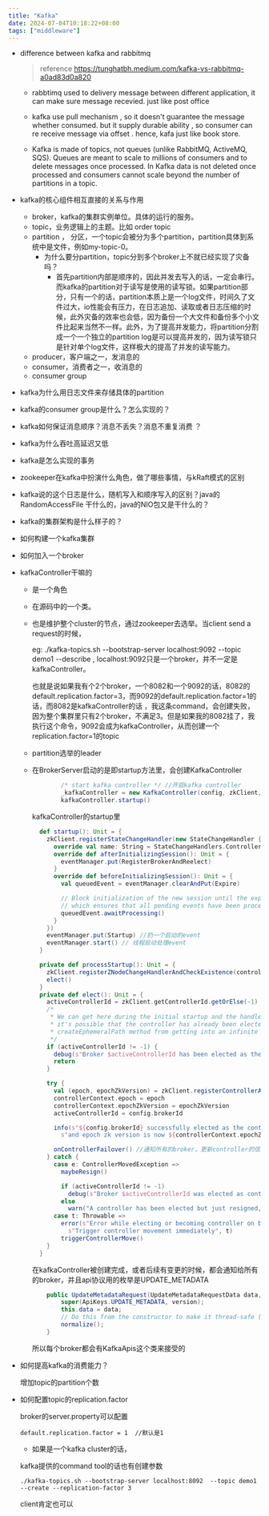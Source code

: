 ```yaml
---
title: "Kafka"
date: 2024-07-04T10:18:22+08:00
tags: ["middleware"]
---
```


- difference between kafka and rabbitmq

  > reference https://tunghatbh.medium.com/kafka-vs-rabbitmq-a0ad83d0a820

  - rabbtimq used to delivery message between different application, it can make sure message recevied. just like post office
  - kafka use pull mechanism , so it doesn't guarantee the message whether consumed. but it supply durable ability , so consumer can re receive message via offset . hence, kafa just like book store.

  - Kafka is made of topics, not queues (unlike RabbitMQ, ActiveMQ, SQS). Queues are meant to scale to millions of consumers and to delete messages once processed. In Kafka data is not deleted once processed and consumers cannot scale beyond the number of partitions in a topic.

- kafka的核心组件相互直接的关系与作用

  - broker，kafka的集群实例单位。具体的运行的服务。
  - topic，业务逻辑上的主题。比如 order topic
  - partition ， 分区，一个topic会被分为多个partition，partition具体到系统中是文件，例如my-topic-0。
    - 为什么要分partition，topic分到多个broker上不就已经实现了灾备吗？
      - 首先partition内部是顺序的，因此并发去写入的话，一定会串行。而kafka的partition对于读写是使用的读写锁。如果partition部分，只有一个的话，partition本质上是一个log文件，时间久了文件过大，io性能会有压力，在日志追加、读取或者日志压缩的时候，此外灾备的效率也会低，因为备份一个大文件和备份多个小文件比起来当然不一样。此外，为了提高并发能力，将partition分割成一个一个独立的partition log是可以提高并发的，因为读写锁只是针对单个log文件，这样极大的提高了并发的读写能力。
  - producer，客户端之一，发消息的
  - consumer，消费者之一，收消息的
  - consumer group

- kafka为什么用日志文件来存储具体的partition

- kafka的consumer group是什么？怎么实现的？

- kafka如何保证消息顺序？消息不丢失？消息不重复消费 ？

- kafka为什么吞吐高延迟又低

- kafka是怎么实现的事务

- zookeeper在kafka中扮演什么角色，做了哪些事情，与kRaft模式的区别

- kafka说的这个日志是什么，随机写入和顺序写入的区别？java的RandomAccessFile 干什么的，java的NIO包又是干什么的？

- kafka的集群架构是什么样子的？

- 如何构建一个kafka集群

- 如何加入一个broker

- kafkaController干嘛的
  
  - 是一个角色
  
  - 在源码中的一个类。
  
  - 也是维护整个cluster的节点，通过zookeeper去选举。当client send a request的时候，
  
    eg: ./kafka-topics.sh --bootstrap-server localhost:9092  --topic demo1 --describe , localhost:9092只是一个broker，并不一定是kafkaController。
  
    也就是说如果我有个2个broker，一个8082和一个9092的话，8082的default.replication.factor=3，而9092的default.replication.factor=1的话，而8082是kafkaController的话 ，我这条command，会创建失败，因为整个集群里只有2个broker，不满足3。但是如果我的8082挂了，我执行这个命令，9092会成为kafkaController，从而创建一个replication.factor=1的topic
  
  - partition选举的leader

  - 在BrokerServer启动的是即startup方法里，会创建KafkaController
  
    ```scala
            /* start kafka controller */ //开启kafka controller
            _kafkaController = new KafkaController(config, zkClient, time, metrics, brokerInfo, brokerEpoch, tokenManager, brokerFeatures, metadataCache, threadNamePrefix)
            kafkaController.startup()
    ```
  
    kafkaController的startup里
  
    ```scala
      def startup(): Unit = {
        zkClient.registerStateChangeHandler(new StateChangeHandler {
          override val name: String = StateChangeHandlers.ControllerHandler
          override def afterInitializingSession(): Unit = {
            eventManager.put(RegisterBrokerAndReelect)
          }
          override def beforeInitializingSession(): Unit = {
            val queuedEvent = eventManager.clearAndPut(Expire)
    
            // Block initialization of the new session until the expiration event is being handled,
            // which ensures that all pending events have been processed before creating the new session
            queuedEvent.awaitProcessing()
          }
        })
        eventManager.put(Startup) //扔一个启动的event
        eventManager.start() // 线程启动处理event
      }
    
    ```
  
    ```scala
      private def processStartup(): Unit = {
        zkClient.registerZNodeChangeHandlerAndCheckExistence(controllerChangeHandler)
        elect()
      }
      private def elect(): Unit = {
        activeControllerId = zkClient.getControllerId.getOrElse(-1) //第一步就是去zookeeper获取/controller里有没有内容的，有的话，则controller已经是别的节点了
        /*
         * We can get here during the initial startup and the handleDeleted ZK callback. Because of the potential race condition,
         * it's possible that the controller has already been elected when we get here. This check will prevent the following
         * createEphemeralPath method from getting into an infinite loop if this broker is already the controller.
         */
        if (activeControllerId != -1) {
          debug(s"Broker $activeControllerId has been elected as the controller, so stopping the election process.")
          return
        }
    
        try {
          val (epoch, epochZkVersion) = zkClient.registerControllerAndIncrementControllerEpoch(config.brokerId)
          controllerContext.epoch = epoch
          controllerContext.epochZkVersion = epochZkVersion
          activeControllerId = config.brokerId
    
          info(s"${config.brokerId} successfully elected as the controller. Epoch incremented to ${controllerContext.epoch} " +
            s"and epoch zk version is now ${controllerContext.epochZkVersion}")
    
          onControllerFailover() //通知所有的broker，更新controller的信息,实际是通过ControllerBrokerRequestBatch这个去发送的，他给每个broker都创建了独立的ControllerBrokerRequestBatch，里面维护一个线程去接queue里的内容，kafka几乎所有的异步都是这么玩的。
        } catch {
          case e: ControllerMovedException =>
            maybeResign()
    
            if (activeControllerId != -1)
              debug(s"Broker $activeControllerId was elected as controller instead of broker ${config.brokerId}", e)
            else
              warn("A controller has been elected but just resigned, this will result in another round of election", e)
          case t: Throwable =>
            error(s"Error while electing or becoming controller on broker ${config.brokerId}. " +
              s"Trigger controller movement immediately", t)
            triggerControllerMove()
        }
      }
    
    
    ```
  
    在kafkaController被创建完成，或者后续有变更的时候，都会通知给所有的broker，并且api协议用的枚举是UPDATE_METADATA
  
    ```java
        public UpdateMetadataRequest(UpdateMetadataRequestData data, short version) {
            super(ApiKeys.UPDATE_METADATA, version);
            this.data = data;
            // Do this from the constructor to make it thread-safe (even though it's only needed when some methods are called)
            normalize();
        }
    
    ```
  
    所以每个broker都会有KafkaApis这个类来接受的
  
- 如何提高kafka的消费能力？

  增加topic的partition个数

- 如何配置topic的replication.factor

  broker的server.property可以配置

  ```properties
  default.replication.factor = 1  //默认是1
  ```

  - 如果是一个kafka cluster的话，

  kafka提供的command tool的话也有创建参数

  ```shell
  ./kafka-topics.sh --bootstrap-server localhost:8092  --topic demo1 --create --replication-factor 3
  ```

  client肯定也可以
